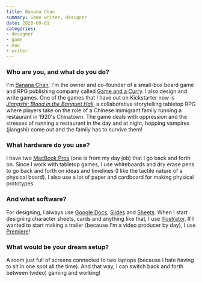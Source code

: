 ```yaml
---
title: Banana Chan
summary: Game writer, designer 
date: 2020-09-01
categories:
- designer
- game
- mac
- writer
---
```


### Who are you, and what do you do?

I'm [Banana Chan](https://twitter.com/bananachangames "Banana's Twitter account."), I'm the owner and co-founder of a small-box board game and RPG publishing company called [Game and a Curry](http://gameandacurry.com/ "Banana's game company."). I also design and write games. One of the games that I have out on Kickstarter now is [_Jiangshi: Blood in the Banquet Hall_](https://www.kickstarter.com/projects/jiangshi/jiangshi-blood-in-the-banquet-hall/ "Banana's tabletop game on Kickstarter."), a collaborative storytelling tabletop RPG where players take on the role of a Chinese immigrant family running a restaurant in 1920's Chinatown. The game deals with oppression and the stresses of running a restaurant in the day and at night, hopping vampires (jiangshi) come out and the family has to survive them!

### What hardware do you use?

I have two [MacBook Pros][macbook-pro] (one is from my day job) that I go back and forth on. Since I work with tabletop games, I use whiteboards and dry erase pens to go back and forth on ideas and timelines (I like the tactile nature of a physical board). I also use a lot of paper and cardboard for making physical prototypes.

### And what software?

For designing, I always use [Google Docs][google-docs], [Slides][google-slides] and [Sheets][google-sheets]. When I start designing character sheets, cards and anything like that, I use [Illustrator][]. If I wanted to start making a trailer (because I'm a video producer by day), I use [Premiere][]!

### What would be your dream setup?

A room just full of screens connected to two laptops (because I hate having to sit in one spot all the time). And that way, I can switch back and forth between (video) gaming and working!

[google-docs]: https://en.wikipedia.org/wiki/Google_Docs "A web-based office suite."
[google-sheets]: https://www.google.com/sheets/about/ "Online spreadsheet software."
[google-slides]: https://www.google.com/slides/about/ "Web-based presentation software."
[illustrator]: https://www.adobe.com/products/illustrator.html "A vector graphics editor."
[macbook-pro]: https://www.apple.com/macbook-pro/ "A laptop."
[premiere]: https://www.adobe.com/products/premiere.html "A video editing suite."
